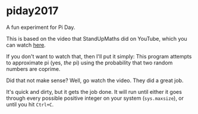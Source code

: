 # piday2017
A fun experiment for Pi Day.

This is based on the video that StandUpMaths did on YouTube, which you can watch [here](https://www.youtube.com/watch?v=RZBhSi_PwHU).

If you don't want to watch that, then I'll put it simply: This program attempts to approximate pi (yes, _the_ pi) using the probability that two random numbers are coprime.

Did that not make sense? Well, go watch the video. They did a great job.

It's quick and dirty, but it gets the job done. It will run until either it goes through every possible positive integer on your system (`sys.maxsize`), or until you hit `Ctrl+C`.
